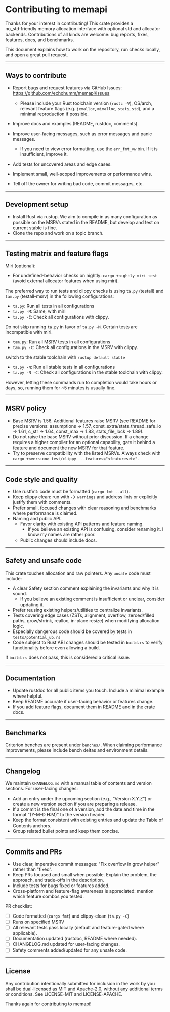 # Contributing to memapi

Thanks for your interest in contributing! This crate provides a no_std‑friendly memory allocation interface with
optional std and allocator backends. Contributions of all kinds are welcome: bug reports, fixes, features, docs, and
benchmarks.

This document explains how to work on the repository, run checks locally, and open a great pull request.

---

## Ways to contribute

- Report bugs and request features via GitHub Issues: https://github.com/echohumm/memapi/issues
    - Please include your Rust toolchain version (`rustc -V`), OS/arch, relevant feature flags (e.g. `jemalloc`,
      `mimalloc`, `stats`, `std`), and a minimal reproduction if possible.
- Improve docs and examples (README, rustdoc, comments).
- Improve user-facing messages, such as error messages and panic messages.
  - If you need to view error formatting, use the `err_fmt_vw` bin. If it is insufficient, improve it.
- Add tests for uncovered areas and edge cases.
- Implement small, well-scoped improvements or performance wins.

- Tell off the owner for writing bad code, commit messages, etc.

---

## Development setup

- Install Rust via rustup. We aim to compile in as many configuration as possible on the MSRVs stated in the README, but
  develop and test on current stable is fine.
- Clone the repo and work on a topic branch.

---

## Testing matrix and feature flags

Miri (optional):

- For undefined-behavior checks on nightly: `cargo +nightly miri test` (avoid external allocator features when using
  miri).

The preferred way to run tests and clippy checks is using `ta.py` (testall) and `tam.py` (testall-msrv) in the following
configurations:

- `ta.py`: Run all tests in all configurations
- `ta.py -M`: Same, with miri
- `ta.py -C`: Check all configurations with clippy.

Do not skip running `ta.py` in favor of `ta.py -M`. Certain tests are incompatible with miri.

- `tam.py`: Run all MSRV tests in all configurations
- `tam.py -C`: Check all configurations in the MSRV with clippy.

switch to the stable toolchain with `rustup default stable`

- `ta.py -N`: Run all stable tests in all configurations
- `ta.py -N -C`: Check all configurations in the stable toolchain with clippy.

However, letting these commands run to completion would take hours or days, so, running them for ~5 minutes is usually 
fine.

---

## MSRV policy

- Base MSRV is 1.56. Additional features raise MSRV (see README for precise versions: assumptions → 1.57, 
  const_extra/stats_thread_safe_io → 1.61, c_str → 1.64, const_max → 1.83, stats_file_lock → 1.89).
- Do not raise the base MSRV without prior discussion. If a change requires a higher compiler for an optional
  capability, gate it behind a feature and document the new MSRV for that feature.
- Try to preserve compatibility with the listed MSRVs. Always check with `cargo +<version> test/clippy 
  --features="<featureset>"`.

---

## Code style and quality

- Use rustfmt: code must be formatted (`cargo fmt --all`).
- Keep clippy clean: run with `-D warnings` and address lints or explicitly justify them with comments.
- Prefer small, focused changes with clear reasoning and benchmarks where performance is claimed.
- Naming and public API:
    - Favor clarity with existing API patterns and feature naming.
        - If you believe an existing API is confusing, consider renaming it. I know my names are rather poor.
    - Public changes should include docs.

---

## Safety and unsafe code

This crate touches allocation and raw pointers. Any `unsafe` code must include:

- A clear Safety section comment explaining the invariants and why it is sound.
  - If you believe an existing comment is insufficient or unclear, consider updating it.
- Prefer reusing existing helpers/utilities to centralize invariants.
- Tests covering edge cases (ZSTs, alignment, overflow, zeroed/filled paths, grow/shrink, realloc, in-place resize) when
  modifying allocation logic.
- Especially dangerous code should be covered by tests in `tests/potential_ub.rs`
- Code subject to Rust ABI changes should be tested in `build.rs` to verify functionality before even allowing a build.

If `build.rs` does not pass, this is considered a critical issue.

---

## Documentation

- Update rustdoc for all public items you touch. Include a minimal example where helpful.
- Keep README accurate if user-facing behavior or features change.
- If you add feature flags, document them in README and in the crate docs.

---

## Benchmarks

Criterion benches are present under `benches/`.  When claiming performance improvements, please include bench deltas and
environment details.

---

## Changelog

We maintain `CHANGELOG.md` with a manual table of contents and version sections.
For user-facing changes:

- Add an entry under the upcoming section (e.g., “Version X.Y.Z”) or create a new version section if you are
  preparing a release.
- If a commit is the final one of a version, add the date and time in the format "(Y-M-D H:M)" to the version header.
- Keep the format consistent with existing entries and update the Table of Contents anchors.
- Group related bullet points and keep them concise.

---

## Commits and PRs

- Use clear, imperative commit messages: "Fix overflow in grow helper" rather than "fixed".
- Keep PRs focused and small when possible. Explain the problem, the approach, and trade-offs in the description.
- Include tests for bugs fixed or features added.
- Cross-platform and feature-flag awareness is appreciated: mention which feature combos you tested.

PR checklist:

- [ ] Code formatted (`cargo fmt`) and clippy-clean (`ta.py -C`)
- [ ] Runs on specified MSRV
- [ ] All relevant tests pass locally (default and feature-gated where applicable).
- [ ] Documentation updated (rustdoc, README where needed).
- [ ] CHANGELOG.md updated for user-facing changes.
- [ ] Safety comments added/updated for any unsafe code.

---

## License

Any contribution intentionally submitted for inclusion in the work by you shall be dual-licensed as MIT and Apache-2.0,
without any additional terms or conditions. See LICENSE-MIT and LICENSE-APACHE.

Thanks again for contributing to memapi!
